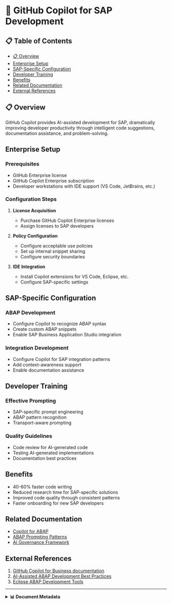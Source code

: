 # 📄 GitHub Copilot for SAP Development

## 📋 Table of Contents

- [📋 Overview](#overview)
- [Enterprise Setup](#enterprise-setup)
- [SAP-Specific Configuration](#sap-specific-configuration)
- [Developer Training](#developer-training)
- [Benefits](#benefits)
- [Related Documentation](#related-documentation)
- [External References](#external-references)


## 📋 Overview

GitHub Copilot provides AI-assisted development for SAP, dramatically improving developer productivity through intelligent code suggestions, documentation assistance, and problem-solving.

## Enterprise Setup

### Prerequisites

- GitHub Enterprise license
- GitHub Copilot Enterprise subscription
- Developer workstations with IDE support (VS Code, JetBrains, etc.)

### Configuration Steps

1. **License Acquisition**
   - Purchase GitHub Copilot Enterprise licenses
   - Assign licenses to SAP developers

2. **Policy Configuration**
   - Configure acceptable use policies
   - Set up internal snippet sharing
   - Configure security boundaries

3. **IDE Integration**
   - Install Copilot extensions for VS Code, Eclipse, etc.
   - Configure SAP-specific settings

## SAP-Specific Configuration

### ABAP Development

- Configure Copilot to recognize ABAP syntax
- Create custom ABAP snippets
- Enable SAP Business Application Studio integration

### Integration Development

- Configure Copilot for SAP integration patterns
- Add context-awareness support
- Enable documentation assistance

## Developer Training

### Effective Prompting

- SAP-specific prompt engineering
- ABAP pattern recognition
- Transport-aware prompting

### Quality Guidelines

- Code review for AI-generated code
- Testing AI-generated implementations
- Documentation best practices

## Benefits

- 40-60% faster code writing
- Reduced research time for SAP-specific solutions
- Improved code quality through consistent patterns
- Faster onboarding for new SAP developers

## Related Documentation

- [Copilot for ABAP](../development/copilot-for-abap.md)
- [ABAP Prompting Patterns](../../examples/copilot-prompts/abap-patterns.md)
- [AI Governance Framework](../security/ai-governance-framework.md)

## External References

1. [GitHub Copilot for Business documentation](https://docs.github.com/en/copilot/overview-of-github-copilot/about-github-copilot-for-business)
2. [AI-Assisted ABAP Development Best Practices](https://developers.sap.com/tutorials/abap-environment-a4c-inbound-communication.html)
3. [Eclipse ABAP Development Tools](https://tools.hana.ondemand.com/#abap) 
---

<details>
<summary><strong>📊 Document Metadata</strong></summary>

- **Last Updated:** 2025-04-07
- **Version:** 1.0.0
- **Status:** Published
</details>

